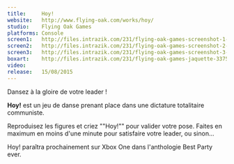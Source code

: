 ```yaml
---
title:     Hoy!
website:   http://www.flying-oak.com/works/hoy/
studio:    Flying Oak Games
platforms: Console
screen1:   http://files.intrazik.com/231/flying-oak-games-screenshot-1-3133-493-20150423-164022.png
screen2:   http://files.intrazik.com/231/flying-oak-games-screenshot-2-3371-493-20150423-164023.jpg
screen3:   http://files.intrazik.com/231/flying-oak-games-screenshot-3-3373-493-20150423-164023.jpg
boxart:    http://files.intrazik.com/231/flying-oak-games-jaquette-3375-493-20150423-164023.pdf
video:     
release:   15/08/2015
---
```


Dansez à la gloire de votre leader ! 

**Hoy!** est un jeu de danse prenant place dans une dictature totalitaire communiste. 

Reproduisez les figures et criez ""Hoy!"" pour valider votre pose. Faites en maximum en moins d'une minute pour satisfaire votre leader, ou sinon...

Hoy! paraîtra prochainement sur Xbox One dans l'anthologie Best Party ever.
